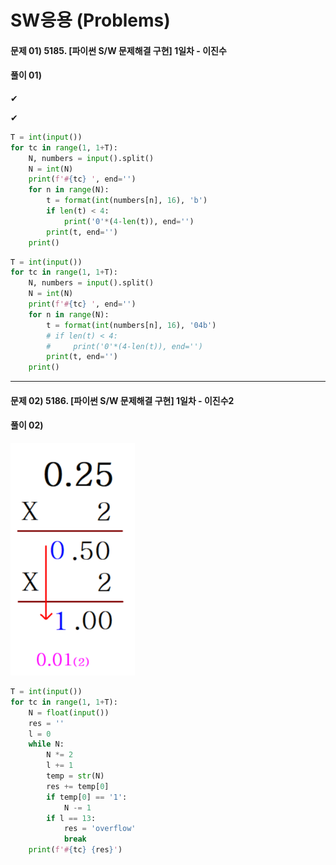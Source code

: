 # SW응용 (Problems)

#### 문제 01) 5185. [파이썬 S/W 문제해결 구현] 1일차 - 이진수

#### 풀이 01) 

✔ 

✔ 

```python
T = int(input())
for tc in range(1, 1+T):
    N, numbers = input().split()
    N = int(N)
    print(f'#{tc} ', end='')
    for n in range(N):
        t = format(int(numbers[n], 16), 'b')
        if len(t) < 4:
            print('0'*(4-len(t)), end='')
        print(t, end='')
    print()
```

```python
T = int(input())
for tc in range(1, 1+T):
    N, numbers = input().split()
    N = int(N)
    print(f'#{tc} ', end='')
    for n in range(N):
        t = format(int(numbers[n], 16), '04b')
        # if len(t) < 4:
        #     print('0'*(4-len(t)), end='')
        print(t, end='')
    print()
```



---

#### 문제 02) 5186. [파이썬 S/W 문제해결 구현] 1일차 - 이진수2

#### 풀이 02) 

![image-20201027112705045](08.Bit.assets/image-20201027112705045.png)

```python
T = int(input())
for tc in range(1, 1+T):
    N = float(input())
    res = ''
    l = 0
    while N:
        N *= 2
        l += 1
        temp = str(N)
        res += temp[0]
        if temp[0] == '1':
            N -= 1
        if l == 13:
            res = 'overflow'
            break
    print(f'#{tc} {res}')
```



